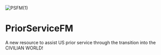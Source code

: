 ![PSFM(1)](https://user-images.githubusercontent.com/50463988/140599559-6e5ff1ed-b9b3-4e3d-94c5-53c3914d39a3.png)

# PriorServiceFM

A new resource to assist US prior service through the transition into the CIVILIAN WORLD!
